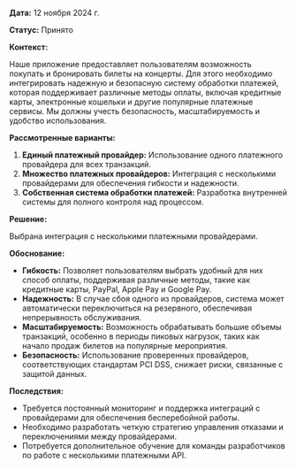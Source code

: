 
**Дата:** 12 ноября 2024 г.

**Статус:** Принято

**Контекст:**

Наше приложение предоставляет пользователям возможность покупать и бронировать билеты на концерты. Для этого необходимо интегрировать надежную и безопасную систему обработки платежей, которая поддерживает различные методы оплаты, включая кредитные карты, электронные кошельки и другие популярные платежные сервисы. Мы должны учесть безопасность, масштабируемость и удобство использования.

**Рассмотренные варианты:**

1. **Единый платежный провайдер:** Использование одного платежного провайдера для всех транзакций.
2. **Множество платежных провайдеров:** Интеграция с несколькими провайдерами для обеспечения гибкости и надежности.
3. **Собственная система обработки платежей:** Разработка внутренней системы для полного контроля над процессом.

**Решение:**

Выбрана интеграция с несколькими платежными провайдерами.

**Обоснование:**

- **Гибкость:** Позволяет пользователям выбрать удобный для них способ оплаты, поддерживая различные методы, такие как кредитные карты, PayPal, Apple Pay и Google Pay.
- **Надежность:** В случае сбоя одного из провайдеров, система может автоматически переключиться на резервного, обеспечивая непрерывность обслуживания.
- **Масштабируемость:** Возможность обрабатывать большие объемы транзакций, особенно в периоды пиковых нагрузок, таких как начало продаж билетов на популярные мероприятия.
- **Безопасность:** Использование проверенных провайдеров, соответствующих стандартам PCI DSS, снижает риски, связанные с защитой данных.

**Последствия:**

- Требуется постоянный мониторинг и поддержка интеграций с провайдерами для обеспечения бесперебойной работы.
- Необходимо разработать четкую стратегию управления отказами и переключениями между провайдерами.
- Потребуется дополнительное обучение для команды разработчиков по работе с несколькими платежными API.